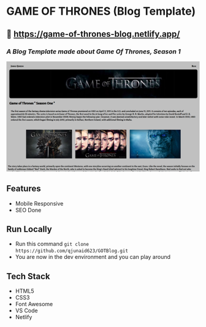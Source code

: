 # GAME OF THRONES (Blog Template)

## 🔗 https://game-of-thrones-blog.netlify.app/

### *A Blog Template made about Game Of Thrones, Season 1*


<img src="/images/blog1.png" alt="GOT image" title="Game of Thrones Blog"/>

## Features
- Mobile Responsive
- SEO Done

## Run Locally 

- Run this command `git clone https://github.com/qjunaid623/GOTBlog.git`
- You are now in the dev environment and you can play around 

## Tech Stack

- HTML5
- CSS3
- Font Awesome
- VS Code
- Netlify
